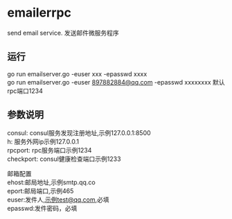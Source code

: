 # emailerrpc
send email service. 发送邮件微服务程序

## 运行
go run emailserver.go -euser xxx -epasswd xxxx   
go run emailserver.go -euser 897882884@qq.com -epasswd xxxxxxxx
默认rpc端口1234 
## 参数说明  
consul: consul服务发现注册地址,示例127.0.0.1:8500  
h: 服务外网ip示例127.0.0.1  
rpcport: rpc服务端口示例1234    
checkport: consul健康检查端口示例1233  

邮箱配置   
ehost:邮局地址,示例smtp.qq.co  
eport:邮局端口,示例465  
euser:发件人,示例test@qq.com,必填  
epasswd:发件密码，必填  


